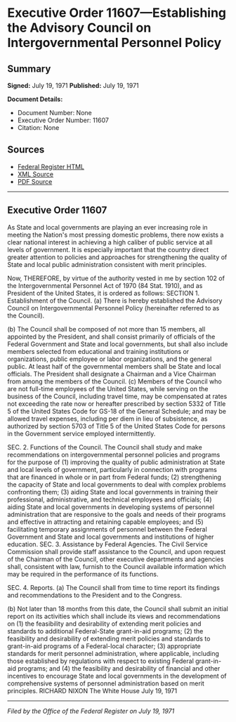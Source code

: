 # Executive Order 11607—Establishing the Advisory Council on Intergovernmental Personnel Policy

## Summary

**Signed:** July 19, 1971
**Published:** July 19, 1971

**Document Details:**
- Document Number: None
- Executive Order Number: 11607
- Citation: None

## Sources
- [Federal Register HTML](https://www.presidency.ucsb.edu/documents/executive-order-11607-establishing-the-advisory-council-intergovernmental-personnel-policy)
- [XML Source](None)
- [PDF Source](None)

---

## Executive Order 11607

As State and local governments are playing an ever increasing role in meeting the Nation's most pressing domestic problems, there now exists a clear national interest in achieving a high caliber of public service at all levels of government. It is especially important that the country direct greater attention to policies and approaches for strengthening the quality of State and local public administration consistent with merit principles.

Now, THEREFORE, by virtue of the authority vested in me by section 102 of the Intergovernmental Personnel Act of 1970 (84 Stat. 1910), and as President of the United States, it is ordered as follows:
SECTION 1. Establishment of the Council. (a) There is hereby established the Advisory Council on Intergovernmental Personnel Policy (hereinafter referred to as the Council).

(b) The Council shall be composed of not more than 15 members, all appointed by the President, and shall consist primarily of officials of the Federal Government and State and local governments, but shall also include members selected from educational and training institutions or organizations, public employee or labor organizations, and the general public. At least half of the governmental members shall be State and local officials. The President shall designate a Chairman and a Vice Chairman from among the members of the Council.
(c) Members of the Council who are not full-time employees of the United States, while serving on the business of the Council, including travel time, may be compensated at rates not exceeding the rate now or hereafter prescribed by section 5332 of Title 5 of the United States Code for GS-18 of the General Schedule; and may be allowed travel expenses, including per diem in lieu of subsistence, as authorized by section 5703 of Title 5 of the United States Code for persons in the Government service employed intermittently.

SEC. 2. Functions of the Council. The Council shall study and make recommendations on intergovernmental personnel policies and programs for the purpose of
    (1) improving the quality of public administration at State and local levels of government, particularly in connection with programs that are financed in whole or in part from Federal funds;
    (2) strengthening the capacity of State and local governments to deal with complex problems confronting them;
    (3) aiding State and local governments in training their professional, administrative, and technical employees and officials;
    (4) aiding State and local governments in developing systems of personnel administration that are responsive to the goals and needs of their programs and effective in attracting and retaining capable employees; and
    (5) facilitating temporary assignments of personnel between the Federal Government and State and local governments and institutions of higher education.
SEC. 3. Assistance by Federal Agencies. The Civil Service Commission shall provide staff assistance to the Council, and upon request of the Chairman of the Council, other executive departments and agencies shall, consistent with law, furnish to the Council available information which may be required in the performance of its functions.

SEC. 4. Reports. (a) The Council shall from time to time report its findings and recommendations to the President and to the Congress.

(b) Not later than 18 months from this date, the Council shall submit an initial report on its activities which shall include its views and recommendations on
    (1) the feasibility and desirability of extending merit policies and standards to additional Federal-State grant-in-aid programs;
    (2) the feasibility and desirability of extending merit policies and standards to grant-in-aid programs of a Federal-local character;
    (3) appropriate standards for merit personnel administration, where applicable, including those established by regulations with respect to existing Federal grant-in-aid programs; and
    (4) the feasibility and desirability of financial and other incentives to encourage State and local governments in the development of comprehensive systems of personnel administration based on merit principles.
RICHARD NIXON
The White House
July 19, 1971

---

*Filed by the Office of the Federal Register on July 19, 1971*
